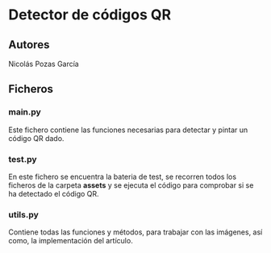 # Detector de códigos QR

## Autores
Nicolás Pozas García

## Ficheros

### main.py

Este fichero contiene las funciones necesarias para detectar y pintar un código QR dado.

### test.py

En este fichero se encuentra la bateria de test, se recorren todos los ficheros de la carpeta __assets__ y se ejecuta el código para comprobar si se ha detectado el código QR.

### utils.py

Contiene todas las funciones y métodos, para trabajar con las imágenes, así como, la implementación del artículo.